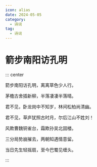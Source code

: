 ```yaml
---
icon: alias
date: 2024-05-05
category:
  - 诗词
tag:
  - 诗词
---
```


# 箭步南阳访孔明

<!-- more -->


::: center 

箭步南阳访孔明，离离草色少人行。

茅檐古舍插新柳，半落凄凄半落晴。

君不见，卧龙岗中不知岁，林间松柏尚清幽。

君不见，草庐犹照古时月，尔后江山不姓刘！

风欺曹魏铜雀台，霜欺孙吴北固楼。

三分局势崩摧去，两朝知遇情意留。

当日先生轻摇扇，至今巴蜀见缠头。

:::